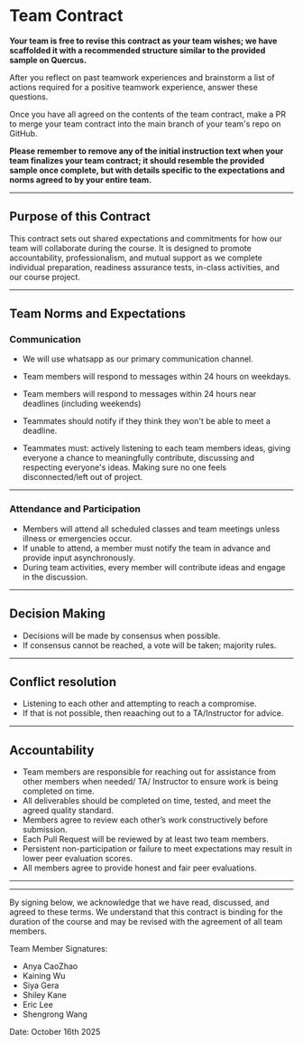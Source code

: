 # Team Contract

**Your team is free to revise this contract as your team wishes; we have scaffolded it with a recommended structure similar to the provided sample on Quercus.**

After you reflect on past teamwork experiences and brainstorm a list of actions required for a positive teamwork experience, answer these questions. 

Once you have all agreed on the contents of the team contract, make a PR to merge your team contract into the main branch of your team's repo on GitHub.

**Please remember to remove any of the initial instruction text when your team finalizes your team contract; it should resemble the provided sample once complete, but with details specific to the expectations and norms agreed to by your entire team.**

---
## Purpose of this Contract

This contract sets out shared expectations and commitments for how our team will collaborate during the course. It is designed to promote accountability, professionalism, and mutual support as we complete individual preparation, readiness assurance tests, in-class activities, and our course project.

---
## Team Norms and Expectations

### Communication

* We will use whatsapp as our primary communication channel.

* Team members will respond to messages within 24 hours on weekdays.
* Team members will respond to messages within 24 hours near deadlines (including weekends)

* Teammates should notify if they think they won't be able to meet a deadline.

* Teammates must: actively listening to each team members ideas, giving everyone a chance to meaningfully contribute, discussing and respecting everyone's ideas. Making sure no one feels disconnected/left out of project.

---

### Attendance and Participation

* Members will attend all scheduled classes and team meetings unless illness or emergencies occur. 
* If unable to attend, a member must notify the team in advance and provide input asynchronously. 
* During team activities, every member will contribute ideas and engage in the discussion.


---

## Decision Making

* Decisions will be made by consensus when possible. 
* If consensus cannot be reached, a vote will be taken; majority rules.


---
## Conflict resolution

* Listening to each other and attempting to reach a compromise. 
* If that is not possible, then reaaching out to a TA/Instructor for advice.

---

## Accountability

* Team members are responsible for reaching out for assistance from other members when needed/ TA/ Instructor to ensure work is being completed on time. 
* All deliverables should be completed on time, tested, and meet the agreed quality standard. 
* Members agree to review each other’s work constructively before submission. 
* Each Pull Request will be reviewed by at least two team members.
* Persistent non-participation or failure to meet expectations may result in lower peer evaluation scores. 
* All members agree to provide honest and fair peer evaluations.



---

---

By signing below, we acknowledge that we have read, discussed, and agreed to these terms. We understand that this contract is binding for the duration of the course and may be revised with the agreement of all team members.

Team Member Signatures:

* Anya CaoZhao
* Kaining Wu
* Siya Gera
* Shiley Kane
* Eric Lee
* Shengrong Wang

Date: October 16th 2025
